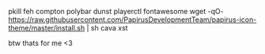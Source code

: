 pkill
feh
compton
polybar
dunst
playerctl
fontawesome
wget -qO- https://raw.githubusercontent.com/PapirusDevelopmentTeam/papirus-icon-theme/master/install.sh | sh
cava
xst

btw thats for me <3
